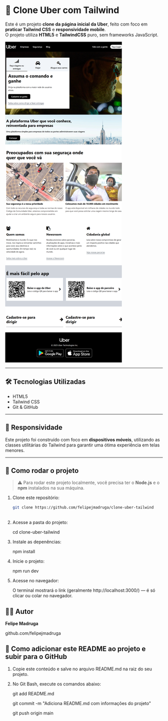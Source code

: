 # 🚗 Clone Uber com Tailwind

Este é um projeto **clone da página inicial da Uber**, feito com foco em **praticar Tailwind CSS** e **responsividade mobile**.  
O projeto utiliza **HTML5** e **TailwindCSS** puro, sem frameworks JavaScript.

![Preview do Projeto](./src/assets/photo-clone-uber.png)

---

## 🛠️ Tecnologias Utilizadas

- HTML5  
- Tailwind CSS  
- Git & GitHub

---

## 📱 Responsividade

Este projeto foi construído com foco em **dispositivos móveis**, utilizando as classes utilitárias do Tailwind para garantir uma ótima experiência em telas menores.

---

## 🚀 Como rodar o projeto

> ⚠️ Para rodar este projeto localmente, você precisa ter o **Node.js** e o **npm** instalados na sua máquina.

1. Clone este repositório:
   ```bash
   git clone https://github.com/felipejmadruga/clone-uber-tailwind
 
 2. Acesse a pasta do projeto: 

    cd clone-uber-tailwind

3. Instale as depenências:

    npm install

4. Inicie o projeto:

    npm run dev

5. Acesse no navegador:

    O terminal mostrará o link (geralmente http://localhost:3000/) — é só clicar ou colar no navegador.

## 🧑‍💻 Autor

**Felipe Madruga**

github.com/felipejmadruga

## 📝 Como adicionar este README ao projeto e subir para o GitHub

1. Copie este conteúdo e salve no arquivo README.md na raiz do seu projeto.

2. No Git Bash, execute os comandos abaixo:

    git add README.md

    git commit -m "Adiciona README.md com informações do projeto"

    git push origin main
    
